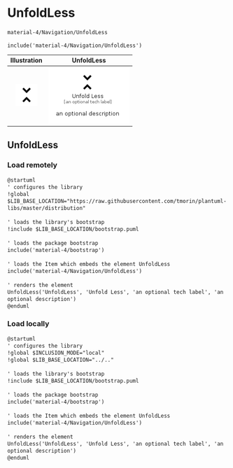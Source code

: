 # UnfoldLess


```text
material-4/Navigation/UnfoldLess
```

```text
include('material-4/Navigation/UnfoldLess')
```



| Illustration | UnfoldLess |
| :---: | :---: |
| ![illustration for Illustration](../../material-4/Navigation/UnfoldLess.png) | ![illustration for UnfoldLess](../../material-4/Navigation/UnfoldLess.Local.png) |




## UnfoldLess

### Load remotely
```plantuml
@startuml
' configures the library
!global $LIB_BASE_LOCATION="https://raw.githubusercontent.com/tmorin/plantuml-libs/master/distribution"

' loads the library's bootstrap
!include $LIB_BASE_LOCATION/bootstrap.puml

' loads the package bootstrap
include('material-4/bootstrap')

' loads the Item which embeds the element UnfoldLess
include('material-4/Navigation/UnfoldLess')

' renders the element
UnfoldLess('UnfoldLess', 'Unfold Less', 'an optional tech label', 'an optional description')
@enduml
```

### Load locally
```plantuml
@startuml
' configures the library
!global $INCLUSION_MODE="local"
!global $LIB_BASE_LOCATION="../.."

' loads the library's bootstrap
!include $LIB_BASE_LOCATION/bootstrap.puml

' loads the package bootstrap
include('material-4/bootstrap')

' loads the Item which embeds the element UnfoldLess
include('material-4/Navigation/UnfoldLess')

' renders the element
UnfoldLess('UnfoldLess', 'Unfold Less', 'an optional tech label', 'an optional description')
@enduml
```

